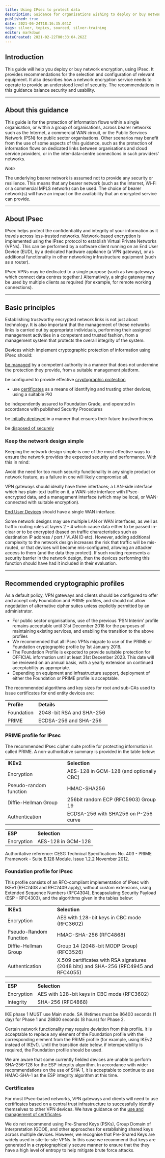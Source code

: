 ```yaml
---
title: Using IPsec to protect data
description: Guidance for organisations wishing to deploy or buy network encryption, using IPsec.
published: true
date: 2021-06-24T18:16:35.041Z
tags: silver, topics, sourced, silver-training
editor: markdown
dateCreated: 2021-02-22T00:33:04.262Z
---
```


## Introduction

This guide will help you deploy or buy network encryption, using IPsec. It provides recommendations for the selection and configuration of relevant equipment. It also describes how a network encryption service needs to operate to provide an understood level of security. The recommendations in this guidance balance security and usability. 

---

## About this guidance

This guide is for the protection of information flows within a single organisation, or within a group of organisations, across bearer networks such as the Internet, a commercial WAN circuit, or the Public Services Network (PSN) for public sector organisations. Other scenarios may benefit from the use of some aspects of this guidance, such as the protection of information flows on dedicated links between organisations and cloud service providers, or in the inter-data-centre connections in such providers' networks.

*Note*

The underlying bearer network is assumed not to provide any security or resilience. This means that any bearer network (such as the Internet, Wi-Fi or a commercial MPLS network) can be used. The choice of bearer network(s) will have an impact on the availability that an encrypted service can provide.

---

## About IPsec

IPsec helps protect the confidentiality and integrity of your information as it travels across less-trusted networks. Network-based encryption is implemented using the IPsec protocol to establish Virtual Private Networks (VPNs). This can be performed by a software client running on an End User Device (EUD), by a dedicated hardware appliance (a VPN gateway), or as additional functionality in other networking infrastructure equipment (such as a router).

IPsec VPNs may be dedicated to a single purpose (such as two gateways which connect data centres together.) Alternatively, a single gateway may be used by multiple clients as required (for example, for remote working connections).

---

## Basic principles

Establishing trustworthy encrypted network links is not just about technology. It is also important that the management of these networks links is carried out by appropriate individuals, performing their assigned management activities in a competent and trusted fashion, from a management system that protects the overall integrity of the system. 

Devices which implement cryptographic protection of information using IPsec should:

[be managed](https://www.ncsc.gov.uk/guidance/acquiring-managing-and-disposing-network-devices) [](https://cesgdet.atlassian.net/wiki/display/CES/OBSOLETE+-+Managing+Network+Devices) by a competent authority in a manner that does not undermine the protection they provide, from a suitable management platform.

be configured to provide effective [cryptographic protection](https://www.ncsc.gov.uk/guidance/using-ipsec-protect-data#crypt)

-   use [certificates](https://www.ncsc.gov.uk/guidance/provisioning-and-securing-security-certificates) as a means of identifying and trusting other devices, using a suitable PKI

be independently assured to Foundation Grade, and operated in accordance with published Security Procedures

be [initially deployed](https://www.ncsc.gov.uk/guidance/acquiring-managing-and-disposing-network-devices) in a manner that ensures their future trustworthiness

be [disposed of securely](https://www.ncsc.gov.uk/guidance/secure-sanitisation-storage-media)

### **Keep the network design simple**

Keeping the network design simple is one of the most effective ways to ensure the network provides the expected security and performance. With this in mind:

Avoid the need for too much security functionality in any single product or network feature, as a failure in one will likely compromise all.

VPN gateways should ideally have three interfaces; a LAN-side interface which has plain-text traffic on it, a WAN-side interface with IPsec-encrypted data, and a management interface (which may be local, or WAN-connected with suitable encryption).

[End User Devices](https://www.ncsc.gov.uk/guidance/end-user-devices-security-guidance-introduction-0) should have a single WAN interface.

Some network designs may use multiple LAN or WAN interfaces, as well as traffic routing rules at layers 2 - 4 which cause data either to be passed in-clear or to be encrypted (based on traffic characteristics such as destination IP address / port / VLAN ID etc). However, adding additional complexity to the network design increases the risk that traffic will be mis-routed, or that devices will become mis-configured, allowing an attacker access to them (and the data they protect). If such routing represents a security barrier in the network design, then the devices performing this function should have had it included in their evaluation.

---

## Recommended cryptographic profiles

As a default policy, VPN gateways and clients should be configured to offer and accept only Foundation and PRIME profiles, and should not allow negotiation of alternative cipher suites unless explicitly permitted by an administrator.

-   For public sector organisations, use of the previous 'PSN Interim' profile remains acceptable until 31st December 2018 for the purposes of maintaining existing services, and enabling the transition to the above profiles
-   We recommended that all IPsec VPNs migrate to use of the PRIME or Foundation cryptographic profile by 1st January 2018.
-   The Foundation Profile is expected to provide suitable protection for OFFICIAL information until at least 31st December 2023. This date will be reviewed on an annual basis, with a yearly extension on continued acceptability as appropriate.
-   Depending on equipment and infrastructure support, deployment of either the Foundation or PRIME profile is acceptable.

The recommended algorithms and key sizes for root and sub-CAs used to issue certificates for end entity devices are:

|     |     |
| --- | --- |
| **Profile** | **Details** |
| Foundation | 2048-bit RSA and SHA-256 |
| PRIME | ECDSA-256 and SHA-256 |

### **PRIME profile for IPsec**

The recommended IPsec cipher suite profile for protecting information is called PRIME. A non-authoritative summary is provided in the table below:

|     |     |
| --- | --- |
| **IKEv2** | **Selection** |
| Encryption | AES-128 in GCM-128 (and optionally CBC) |
| Pseudo-random function | HMAC-SHA256 |
| Diffie-Hellman Group | 256bit random ECP (RFC5903) Group 19 |
| Authentication | ECDSA-256 with SHA256 on P-256 curve |

|     |     |
| --- | --- |
| **ESP** | **Selection** |
| Encryption | AES-128 in GCM-128 |

Authoritative reference: CESG Technical Specifications No. 403 - PRIME Framework - Suite B.128 Module. Issue 1.2.2 November 2012.

### **Foundation profile for IPsec**

This profile consists of an RFC-compliant implementation of IPsec with IKEv1 (RFC2408 and RFC2409 apply), without custom extensions, using Extended Sequence Numbers (RFC4304), Encapsulating Security Payload (ESP - RFC4303), and the algorithms given in the tables below:

|     |     |
| --- | --- |
| **IKEv1** | **Selection** |
| Encryption | AES with 128-bit keys in CBC mode (RFC3602) |
| Pseudo-Random Function | HMAC-SHA-256 (RFC4868) |
| Diffie-Hellman Group | Group 14 (2048-bit MODP Group) (RFC3526) |
| Authentication | X.509 certificates with RSA signatures (2048 bits) and SHA-256 (RFC4945 and RFC4055) |

|     |     |
| --- | --- |
| **ESP** | **Selection** |
| Encryption | AES with 128-bit keys in CBC mode (RFC3602) |
| Integrity | SHA-256 (RFC4868) |

IKE phase 1 MUST use Main mode. SA lifetimes must be 86400 seconds (1 day) for Phase 1 and 28800 seconds (8 hours) for Phase 2.

Certain network functionality may require deviation from this profile. It is acceptable to replace any element of the Foundation profile with the corresponding element from the PRIME profile (for example, using IKEv2 instead of IKEv1). Until the transition date below, if interoperability is required, the Foundation profile should be used.

We are aware that some currently fielded devices are unable to perform SHA-256-128 for the ESP integrity algorithm. In accordance with wider recommendations on the use of SHA-1, it is acceptable to continue to use HMAC-SHA-1 as the ESP integrity algorithm at this time.

### **Certificates**

For most IPsec-based networks, VPN gateways and clients will need to use certificates based on a central trust infrastructure to successfully identify themselves to other VPN devices. We have guidance on the [use and management of certificates](https://www.ncsc.gov.uk/guidance/provisioning-and-securing-security-certificates).

We do not recommend using Pre-Shared Keys (PSKs), Group Domain of Interpretation (GDOI), and other approaches for establishing shared keys across multiple devices. However, we recognise that Pre-Shared Keys are widely used in site-to-site VPNs. In this case we recommend that keys are generated in a cryptographically secure manner to ensure that the they have a high level of entropy to help mitigate brute force attacks.